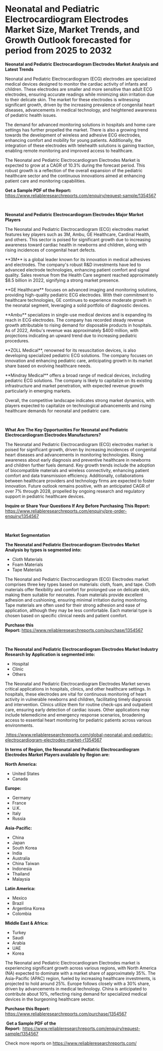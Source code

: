 <p><h1>Neonatal and Pediatric Electrocardiogram Electrodes Market Size, Market Trends, and Growth Outlook forecasted for period from 2025 to 2032</h1></p><p><strong>Neonatal and Pediatric Electrocardiogram Electrodes Market Analysis and Latest Trends</strong></p>
<p><p>Neonatal and Pediatric Electrocardiogram (ECG) electrodes are specialized medical devices designed to monitor the cardiac activity of infants and children. These electrodes are smaller and more sensitive than adult ECG electrodes, ensuring accurate readings while minimizing skin irritation due to their delicate skin. The market for these electrodes is witnessing significant growth, driven by the increasing prevalence of congenital heart diseases, advancements in medical technology, and heightened awareness of pediatric health issues.</p><p>The demand for advanced monitoring solutions in hospitals and home care settings has further propelled the market. There is also a growing trend towards the development of wireless and adhesive ECG electrodes, enhancing comfort and mobility for young patients. Additionally, the integration of these electrodes with telehealth solutions is gaining traction, enabling remote monitoring and improved access to healthcare. </p><p>The Neonatal and Pediatric Electrocardiogram Electrodes Market is expected to grow at a CAGR of 10.3% during the forecast period. This robust growth is a reflection of the overall expansion of the pediatric healthcare sector and the continuous innovations aimed at enhancing patient care and monitoring capabilities.</p></p>
<p><strong>Get a Sample PDF of the Report:&nbsp;</strong> <a href="https://www.reliableresearchreports.com/enquiry/request-sample/1354567?utm_campaign=2030&utm_medium=2&utm_source=Github&utm_content=ia&utm_term=05032025&utm_id=neonatal-and-pediatric-electrocardiogram-electrodes">https://www.reliableresearchreports.com/enquiry/request-sample/1354567</a></p>
<p>&nbsp;</p>
<p><strong>Neonatal and Pediatric Electrocardiogram Electrodes Major Market Players</strong></p>
<p><p>The Neonatal and Pediatric Electrocardiogram (ECG) electrodes market features key players such as 3M, Ambu, GE Healthcare, Cardinal Health, and others. This sector is poised for significant growth due to increasing awareness toward cardiac health in newborns and children, along with rising incidences of congenital heart defects.</p><p>**3M** is a global leader known for its innovation in medical adhesives and electrodes. The company's robust R&D investments have led to advanced electrode technologies, enhancing patient comfort and signal quality. Sales revenue from the Health Care segment reached approximately $8.5 billion in 2022, signifying a strong market presence.</p><p>**GE Healthcare** focuses on advanced imaging and monitoring solutions, providing high-quality pediatric ECG electrodes. With their commitment to healthcare technologies, GE continues to experience moderate growth in the neonatal segment, leveraging a solid portfolio of diagnostic devices.</p><p>**Ambu** specializes in single-use medical devices and is expanding its reach in ECG electrodes. The company has recorded steady revenue growth attributable to rising demand for disposable products in hospitals. As of 2022, Ambu's revenue was approximately $400 million, with projections indicating an upward trend due to increasing pediatric procedures.</p><p>**ZOLL Medical**, renowned for its resuscitation devices, is also developing specialized pediatric ECG solutions. The company focuses on innovation and enhancing pediatric care, anticipating growth in its market share based on evolving healthcare needs.</p><p>**Mindray Medical** offers a broad range of medical devices, including pediatric ECG solutions. The company is likely to capitalize on its existing infrastructure and market penetration, with expected revenue growth particularly in emerging markets.</p><p>Overall, the competitive landscape indicates strong market dynamics, with players expected to capitalize on technological advancements and rising healthcare demands for neonatal and pediatric care.</p></p>
<p>&nbsp;</p>
<p><strong>What Are The Key Opportunities For Neonatal and Pediatric Electrocardiogram Electrodes Manufacturers?</strong></p>
<p><p>The Neonatal and Pediatric Electrocardiogram (ECG) electrodes market is poised for significant growth, driven by increasing incidences of congenital heart diseases and advancements in monitoring technologies. Rising awareness about early diagnosis and preventive healthcare in newborns and children further fuels demand. Key growth trends include the adoption of biocompatible materials and wireless connectivity, enhancing patient comfort and data transmission efficiency. Additionally, collaborations between healthcare providers and technology firms are expected to foster innovation. Future outlook remains positive, with an anticipated CAGR of over 7% through 2028, propelled by ongoing research and regulatory support in pediatric healthcare devices.</p></p>
<p><strong>Inquire or Share Your Questions If Any Before Purchasing This Report:</strong> <a href="https://www.reliableresearchreports.com/enquiry/pre-order-enquiry/1354567?utm_campaign=2030&utm_medium=2&utm_source=Github&utm_content=ia&utm_term=05032025&utm_id=neonatal-and-pediatric-electrocardiogram-electrodes">https://www.reliableresearchreports.com/enquiry/pre-order-enquiry/1354567</a></p>
<p>&nbsp;</p>
<p><strong>Market Segmentation</strong></p>
<p><strong>The Neonatal and Pediatric Electrocardiogram Electrodes Market Analysis by types is segmented into:</strong></p>
<p><ul><li>Cloth Materials</li><li>Foam Materials</li><li>Tape Materials</li></ul></p>
<p><p>The Neonatal and Pediatric Electrocardiogram (ECG) Electrodes market comprises three key types based on materials: cloth, foam, and tape. Cloth materials offer flexibility and comfort for prolonged use on delicate skin, making them suitable for neonates. Foam materials provide excellent adhesion and cushioning, ensuring minimal irritation during monitoring. Tape materials are often used for their strong adhesion and ease of application, although they may be less comfortable. Each material type is chosen based on specific clinical needs and patient comfort.</p></p>
<p><strong>Purchase this Report:&nbsp;</strong><a href="https://www.reliableresearchreports.com/purchase/1354567?utm_campaign=2030&utm_medium=2&utm_source=Github&utm_content=ia&utm_term=05032025&utm_id=neonatal-and-pediatric-electrocardiogram-electrodes">https://www.reliableresearchreports.com/purchase/1354567</a></p>
<p>&nbsp;</p>
<p><strong>The Neonatal and Pediatric Electrocardiogram Electrodes Market Industry Research by Application is segmented into:</strong></p>
<p><ul><li>Hospital</li><li>Clinic</li><li>Others</li></ul></p>
<p><p>The Neonatal and Pediatric Electrocardiogram Electrodes Market serves critical applications in hospitals, clinics, and other healthcare settings. In hospitals, these electrodes are vital for continuous monitoring of heart activity in vulnerable newborns and children, facilitating timely diagnosis and intervention. Clinics utilize them for routine check-ups and outpatient care, ensuring early detection of cardiac issues. Other applications may include telemedicine and emergency response scenarios, broadening access to essential heart monitoring for pediatric patients across various environments.</p></p>
<p><a href="https://www.reliableresearchreports.com/global-neonatal-and-pediatric-electrocardiogram-electrodes-market-r1354567?utm_campaign=2030&utm_medium=2&utm_source=Github&utm_content=ia&utm_term=05032025&utm_id=neonatal-and-pediatric-electrocardiogram-electrodes">&nbsp;https://www.reliableresearchreports.com/global-neonatal-and-pediatric-electrocardiogram-electrodes-market-r1354567</a></p>
<p><strong>In terms of Region, the Neonatal and Pediatric Electrocardiogram Electrodes Market Players available by Region are:</strong></p>
<p>
    <p> <strong> North America: </strong>
        <ul>
            <li>United States</li>
            <li>Canada</li>
        </ul>
        </p> 
    <p> <strong> Europe: </strong>
        <ul>
            <li>Germany</li>
            <li>France</li>
            <li>U.K.</li>
            <li>Italy</li>
            <li>Russia</li>
        </ul>
        </p> 
    <p> <strong> Asia-Pacific: </strong>
        <ul>
            <li>China</li>
            <li>Japan</li>
            <li>South Korea</li>
            <li>India</li>
            <li>Australia</li>
            <li>China Taiwan</li>
            <li>Indonesia</li>
            <li>Thailand</li>
            <li>Malaysia</li>
        </ul>
        </p> 
    <p> <strong> Latin America: </strong>
        <ul>
            <li>Mexico</li>
            <li>Brazil</li>
            <li>Argentina Korea</li>
            <li>Colombia</li>
        </ul>
        </p> 
    <p> <strong> Middle East & Africa: </strong>
        <ul>
            <li>Turkey</li>
            <li>Saudi</li>
            <li>Arabia</li>
            <li>UAE</li>
            <li>Korea</li>
        </ul>
    </p>
    </p>
<p><p>The Neonatal and Pediatric Electrocardiogram Electrodes market is experiencing significant growth across various regions, with North America (NA) expected to dominate with a market share of approximately 35%. The Asia-Pacific (APAC) region, fueled by increasing healthcare investments, is projected to hold around 25%. Europe follows closely with a 30% share, driven by advancements in medical technology. China is anticipated to contribute about 10%, reflecting rising demand for specialized medical devices in the burgeoning healthcare sector.</p></p>
<p><strong>Purchase this Report: </strong><a href="https://www.reliableresearchreports.com/purchase/1354567?utm_campaign=2030&utm_medium=2&utm_source=Github&utm_content=ia&utm_term=05032025&utm_id=neonatal-and-pediatric-electrocardiogram-electrodes">https://www.reliableresearchreports.com/purchase/1354567</a></p>
<p>&nbsp;<strong>Get a Sample PDF of the Report:&nbsp;&nbsp;</strong><a href="https://www.reliableresearchreports.com/enquiry/request-sample/1354567?utm_campaign=2030&utm_medium=2&utm_source=Github&utm_content=ia&utm_term=05032025&utm_id=neonatal-and-pediatric-electrocardiogram-electrodes">https://www.reliableresearchreports.com/enquiry/request-sample/1354567</a></p>
<p><strong></strong></p>
<p>Check more reports on <a href="https://www.reliableresearchreports.com/?utm_campaign=2030&utm_medium=2&utm_source=Github&utm_content=ia&utm_term=05032025&utm_id=neonatal-and-pediatric-electrocardiogram-electrodes">https://www.reliableresearchreports.com/</a></p>